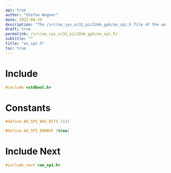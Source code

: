 ```yaml
---
api: true
author: "Stefan Wagner"
date: 2022-08-29
description: "The /src/ao_sys_xc32_pic32mk_gpk/ao_spi.h file of the ao real-time operating system."
draft: true
permalink: /src/ao_sys_xc32_pic32mk_gpk/ao_spi.h/
subtitle: ""
title: "ao_spi.h"
toc: true
---
```


# Include

```c
#include <stdbool.h>
```

# Constants

```c
#define AO_SPI_BRG_BITS (13)
```

```c
#define AO_SPI_ENHBUF (true)
```

# Include Next

```c
#include_next <ao_spi.h>
```

